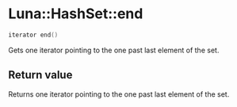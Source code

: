 # Luna::HashSet::end

```c++
iterator end()
```

Gets one iterator pointing to the one past last element of the set. 



## Return value
Returns one iterator pointing to the one past last element of the set. 

